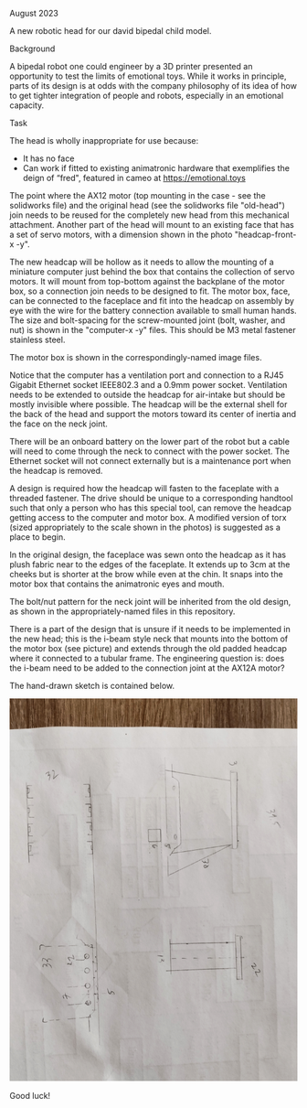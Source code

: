 August 2023

A new robotic head for our david bipedal child model.

Background

A bipedal robot one could engineer by a 3D printer presented an opportunity to test the limits of emotional toys. While it works in principle, parts of its design is at odds with the company philosophy of its idea of how to get tighter integration of people and robots, especially in an emotional capacity.

Task

The head is wholly inappropriate for use because:

* It has no face
* Can work if fitted to existing animatronic hardware that exemplifies the deign of “fred", featured in cameo at https://emotional.toys

The point where the AX12 motor (top mounting in the case - see the solidworks file) and the original head (see the solidworks file "old-head") join needs to be reused for the completely new head from this mechanical attachment. Another part of the head will mount to an existing face that has a set of servo motors, with a dimension shown in the photo "headcap-front-x -y".

The new headcap will be hollow as it needs to allow the mounting of a miniature computer just behind the box that contains the collection of servo motors. It will mount from top-bottom against the backplane of the motor box, so a connection join needs to be designed to fit. The motor box, face, can be connected to the faceplace and fit into the headcap on assembly by eye with the wire for the battery connection available to small human hands. The size and bolt-spacing for the screw-mounted joint (bolt, washer, and nut) is shown in the "computer-x -y" files. This should be M3 metal fastener stainless steel.

The motor box is shown in the correspondingly-named image files.

Notice that the computer has a ventilation port and connection to a RJ45 Gigabit Ethernet socket IEEE802.3 and a 0.9mm power socket. Ventilation needs to be extended to outside the headcap for air-intake but should be mostly invisible where possible. The headcap will be the external shell for the back of the head and support the motors toward its center of inertia and the face on the neck joint.

There will be an onboard battery on the lower part of the robot but a cable will need to come through the neck to connect with the power socket. The Ethernet socket will not connect externally but is a maintenance port when the headcap is removed.

A design is required how the headcap will fasten to the faceplate with a threaded fastener. The drive  should be unique to a corresponding handtool such that only a person who has this special tool, can remove the headcap getting access to the computer and motor box. A modified version of torx (sized appropriately to the scale shown in the photos) is suggested as a place to begin.

In the original design, the faceplace was sewn onto the headcap as it has plush fabric near to the edges of the faceplate. It extends up to 3cm at the cheeks but is shorter at the brow while even at the chin. It snaps into the motor box that contains the animatronic eyes and mouth.

The bolt/nut pattern for the neck joint will be inherited from the old design, as shown in the appropriately-named files in this repository.

There is a part of the design that is unsure if it needs to be implemented in the new head; this is the i-beam style neck that mounts into the bottom of the motor box (see picture) and extends through the old padded headcap where it connected to a tubular frame. The engineering question is: does the i-beam need to be added to the connection joint at the AX12A motor?

The hand-drawn sketch is contained below.

![Handdrawn neck](/neck/neck-handsketch-old.jpg "Neck-old")

Good luck!

